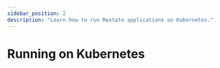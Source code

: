 ```yaml
---
sidebar_position: 2
description: "Learn how to run Restate applications on Kubernetes."
---
```


# Running on Kubernetes